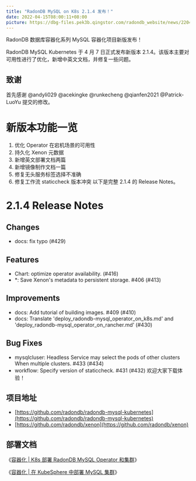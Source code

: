 ```yaml
---
title: "RadonDB MySQL on K8s 2.1.4 发布！"
date: 2022-04-15T08:00:11+08:00
picture: https://dbg-files.pek3b.qingstor.com/radondb_website/news/220415_RadonDB%20MySQL%20on%20K8s%202.1.4%20%E5%8F%91%E5%B8%83%EF%BC%81/0.png
---
```

RadonDB 数据库容器化系列 MySQL 容器化项目新版发布！
<!--more-->
RadonDB MySQL Kubernetes 于 4 月 7 日正式发布新版本 2.1.4。该版本主要对可用性进行了优化，新增中英文文档，并修复一些问题。

## **致谢**

首先感谢 @andyli029 @acekingke @runkecheng @qianfen2021 @Patrick-LuoYu  提交的修改。

# **新版本功能一览**

1. 优化 Operator 在宕机场景的可用性
2. 持久化 Xenon 元数据
3. 新增英文部署文档两篇
4. 新增镜像制作文档一篇
5. 修复无头服务标签选择不准确
6. 修复工作流 staticcheck 版本冲突
以下是完整 2.1.4 的 Release Notes。

# **2.1.4 Release Notes**

## Changes

* docs: fix typo (#429)
## Features

* Chart: optimize operator availability. (#416)
* *: Save Xenon's metadata to persistent storage. #406 (#413)
## Improvements

* docs: Add tutorial of building images. #409 (#410)
* docs: Translate 'deploy_radondb-mysql_operator_on_k8s.md' and 'deploy_radondb-mysql_operator_on_rancher.md' (#430)
## Bug Fixes

* mysqlcluser: Headless Service may select the pods of other clusters When multiple clusters. #433 (#434)
* workflow: Specify version of staticcheck. #431 (#432)
欢迎大家下载体验！


## 项目地址

* [https://github.com/radondb/radondb-mysql-kubernetes](https://github.com/radondb/radondb-mysql-kubernetes)
* [https://github.com/radondb/xenon](https://github.com/radondb/xenon)


## 部署文档
《[容器化 | K8s 部署 RadonDB MySQL Operator 和集群](https://radondb.com/posts/220324_%E5%AE%B9%E5%99%A8%E5%8C%96-_-%E5%9C%A8-k8s-%E4%B8%8A%E9%83%A8%E7%BD%B2-radondb-mysql-operator-%E5%92%8C%E9%9B%86%E7%BE%A4/)》

《[容器化 | 在 KubeSphere 中部署 MySQL 集群](https://radondb.com/posts/220224_%E5%AE%B9%E5%99%A8%E5%8C%96-_-%E5%9C%A8-kubesphere-%E4%B8%AD%E9%83%A8%E7%BD%B2-mysql-%E9%9B%86%E7%BE%A4/)》

